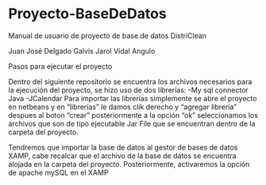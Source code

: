 # Proyecto-BaseDeDatos
Manual de usuario de proyecto de base de datos 
DistriClean

Juan José Delgado Galvis
Jarol Vidal Angulo 

Pasos para ejecutar el proyecto

Dentro del siguiente repositorio se encuentra los archivos necesarios para la ejecución del proyecto, se hizo uso de dos librerías:
-My sql connector Java
-JCalendar 
Para importar las librerías simplemente se abre el proyecto en netbeans y en “librerías” le damos clik derecho y “agregar librería” despues al boton “crear” posteriormente a la opción “ok” seleccionamos los archivos que son de tipo ejecutable Jar File que se encuentran dentro de la carpeta del proyecto.


Tendremos que importar la base de datos al gestor de bases de datos XAMP, cabe recalcar que el archivo de la base de datos  se encuentra alojada en la carpeta del proyecto. Posteriormente, activaremos la opción de apache mySQL en el XAMP 
